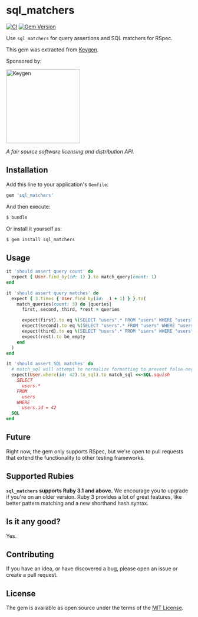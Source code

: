 # sql_matchers

[![CI](https://github.com/keygen-sh/sql_matchers/actions/workflows/test.yml/badge.svg)](https://github.com/keygen-sh/sql_matchers/actions)
[![Gem Version](https://badge.fury.io/rb/sql_matchers.svg)](https://badge.fury.io/rb/sql_matchers)

Use `sql_matchers` for query assertions and SQL matchers for RSpec.

This gem was extracted from [Keygen](https://keygen.sh).

Sponsored by:

<a href="https://keygen.sh?ref=sql_matchers">
  <div>
    <img src="https://keygen.sh/images/logo-pill.png" width="200" alt="Keygen">
  </div>
</a>

_A fair source software licensing and distribution API._

## Installation

Add this line to your application's `Gemfile`:

```ruby
gem 'sql_matchers'
```

And then execute:

```bash
$ bundle
```

Or install it yourself as:

```bash
$ gem install sql_matchers
```

## Usage

```ruby
it 'should assert query count' do
  expect { User.find_by(id: 1) }.to match_query(count: 1)
end

it 'should assert query matches' do
  expect { 3.times { User.find_by(id: _1 + 1) } }.to(
    match_queries(count: 3) do |queries|
      first, second, third, *rest = queries

      expect(first).to eq %(SELECT "users".* FROM "users" WHERE "users"."id" = 1 LIMIT 1)
      expect(second).to eq %(SELECT "users".* FROM "users" WHERE "users"."id" = 2 LIMIT 1)
      expect(third).to eq %(SELECT "users".* FROM "users" WHERE "users"."id" = 3 LIMIT 1)
      expect(rest).to be_empty
    end
  )
end

it 'should assert SQL matches' do
  # match_sql will attempt to normalize formatting to prevent false-negatives
  expect(User.where(id: 42).to_sql).to match_sql <<~SQL.squish
    SELECT
      users.*
    FROM
      users
    WHERE
      users.id = 42
  SQL
end
```

## Future

Right now, the gem only supports RSpec, but we're open to pull requests that
extend the functionality to other testing frameworks.

## Supported Rubies

**`sql_matchers` supports Ruby 3.1 and above.** We encourage you to upgrade
if you're on an older version. Ruby 3 provides a lot of great features, like
better pattern matching and a new shorthand hash syntax.

## Is it any good?

Yes.

## Contributing

If you have an idea, or have discovered a bug, please open an issue or create a
pull request.

## License

The gem is available as open source under the terms of the [MIT License](https://opensource.org/licenses/MIT).
